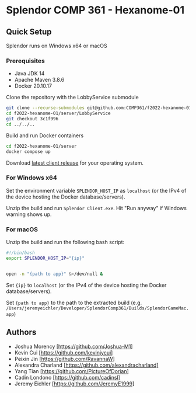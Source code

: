 # Splendor COMP 361 - Hexanome-01

## Quick Setup

Splendor runs on Windows x64 or macOS

### Prerequisites
 * Java JDK 14
 * Apache Maven 3.8.6
 * Docker 20.10.17

Clone the repository with the LobbyService submodule
```sh
git clone --recurse-submodules git@github.com:COMP361/f2022-hexanome-01.git
cd f2022-hexanome-01/server/LobbyService
git checkout 3c1f996
cd ../../..
```

Build and run Docker containers
```sh
cd f2022-hexanome-01/server
docker compose up
```

Download [latest client release](https://github.com/COMP361/f2022-hexanome-01/releases/latest) for your operating system.

### For Windows x64
Set the environment variable `SPLENDOR_HOST_IP` as `localhost` (or the IPv4 of the device hosting the Docker database/servers).

Unzip the build and run `Splendor Client.exe`. Hit "Run anyway" if Windows warning shows up.

### For macOS
Unzip the build and run the following bash script:
```sh
#!/bin/bash
export SPLENDOR_HOST_IP="{ip}"


open -n "{path to app}" &>/dev/null &
```
Set `{ip}` to `localhost` (or the IPv4 of the device hosting the Docker database/servers).

Set `{path to app}` to the path to the extracted build (e.g. `/Users/jeremyeichler/Developer/SplendorComp361/Builds/SplendorGameMac.app`)

## Authors

 * Joshua Morency [https://github.com/Joshua-M1]
 * Kevin Cui [https://github.com/kevinjycui]
 * Peixin Jin [https://github.com/RavannaW]
 * Alexandra Charland [https://github.com/alexandracharland]
 * Yang Tian [https://github.com/PictureOfDorian]
 * Cadin Londono [https://github.com/cadinsl]
 * Jeremy Eichler [https://github.com/JeremyE1999]


